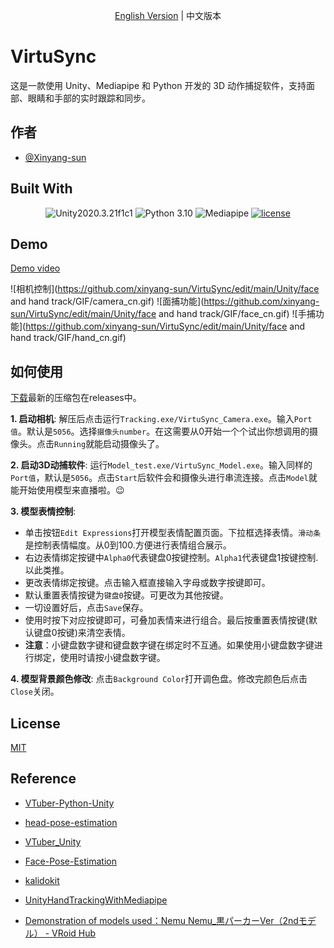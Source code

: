 
<div align="center">
  
[English Version](./README.md) | 中文版本

</div>

# VirtuSync

这是一款使用 Unity、Mediapipe 和 Python 开发的 3D 动作捕捉软件，支持面部、眼睛和手部的实时跟踪和同步。




## 作者

- [@Xinyang-sun](https://www.github.com/xinyang-sun)


## Built With

<div align="center">

![Unity2020.3.21f1c1](https://img.shields.io/badge/Unity-2020.3.21f1c1-blue)
![Python 3.10](https://img.shields.io/badge/Python-3.10-blue)
![Mediapipe](https://img.shields.io/badge/Mediapipe-blue
)
[![license](https://img.shields.io/badge/license-MIT-blue
)](https://github.com/xinyang-sun/VirtuSync?tab=MIT-1-ov-file)

</div>


## Demo

[Demo video](https://www.bilibili.com/video/BV1NZrtYAEaK/?share_source=copy_web&vd_source=9b95709580179b5fcb8562c82ecdfa35)

![相机控制](https://github.com/xinyang-sun/VirtuSync/edit/main/Unity/face and hand track/GIF/camera_cn.gif)
![面捕功能](https://github.com/xinyang-sun/VirtuSync/edit/main/Unity/face and hand track/GIF/face_cn.gif)
![手捕功能](https://github.com/xinyang-sun/VirtuSync/edit/main/Unity/face and hand track/GIF/hand_cn.gif)


## 如何使用

[下载](https://github.com/xinyang-sun/VirtuSync/releases)最新的压缩包在releases中。

**1. 启动相机**: 解压后点击运行`Tracking.exe/VirtuSync_Camera.exe`。输入`Port值`。默认是`5056`。选择`摄像头number`。在这需要从0开始一个个试出你想调用的摄像头。点击`Running`就能启动摄像头了。

**2. 启动3D动捕软件**: 运行`Model_test.exe/VirtuSync_Model.exe`。输入同样的`Port值`，默认是`5056`。点击`Start`后软件会和摄像头进行串流连接。点击`Model`就能开始使用模型来直播啦。😉

**3. 模型表情控制**: 
- 单击按钮`Edit Expressions`打开模型表情配置页面。下拉框选择表情。`滑动条`是控制表情幅度。从0到100.方便进行表情组合展示。
- 右边表情绑定按键中`Alpha0`代表键盘0按键控制。`Alpha1`代表键盘1按键控制.以此类推。
- 更改表情绑定按键。点击输入框直接输入字母或数字按键即可。
- 默认重置表情按键为`键盘0`按键。可更改为其他按键。
- 一切设置好后，点击`Save`保存。
- 使用时按下对应按键即可，可叠加表情来进行组合。最后按重置表情按键(默认键盘0按键)来清空表情。
- **注意**：小键盘数字键和键盘数字键在绑定时不互通。如果使用小键盘数字键进行绑定，使用时请按小键盘数字键。

**4. 模型背景颜色修改**: 点击`Background Color`打开调色盘。修改完颜色后点击`Close`关闭。
## License
[MIT](https://github.com/xinyang-sun/VirtuSync/tree/main?tab=MIT-1-ov-file)
## Reference
- [VTuber-Python-Unity](https://github.com/mmmmmm44/VTuber-Python-Unity/tree/main)

- [head-pose-estimation](https://github.com/yinguobing/head-pose-estimation)

- [VTuber_Unity](https://github.com/kwea123/VTuber_Unity?tab=readme-ov-file)

- [Face-Pose-Estimation](https://github.com/jerryhouuu/Face-Yaw-Roll-Pitch-from-Pose-Estimation-using-OpenCV)

- [kalidokit](https://github.com/yeemachine/kalidokit?tab=readme-ov-file)

- [UnityHandTrackingWithMediapipe](https://github.com/TesseraktZero/UnityHandTrackingWithMediapipe)

- [Demonstration of models used：Nemu Nemu_黒パーカーVer（2ndモデル） - VRoid Hub](https://hub.vroid.com/en/characters/9150908110176006593/models/2059315200011240750)
